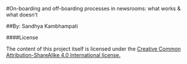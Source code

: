 #On-boarding and off-boarding processes in newsrooms: what works & what doesn't 


##By: Sandhya Kambhampati 





















####License

The content of this project itself is licensed under the [Creative Common Attribution-ShareAlike 4.0 International license.](https://creativecommons.org/licenses/by-sa/4.0/legalcode)
